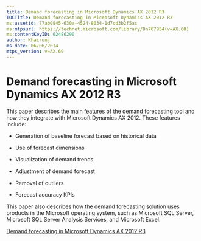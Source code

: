 ```yaml
---
title: Demand forecasting in Microsoft Dynamics AX 2012 R3
TOCTitle: Demand forecasting in Microsoft Dynamics AX 2012 R3
ms:assetid: 77ab0845-630a-4524-8034-1d7cd3b2f5ac
ms:mtpsurl: https://technet.microsoft.com/library/Dn767954(v=AX.60)
ms:contentKeyID: 62486290
author: Khairunj
ms.date: 06/06/2014
mtps_version: v=AX.60
---
```


# Demand forecasting in Microsoft Dynamics AX 2012 R3 


This paper describes the main features of the demand forecasting tool and how they integrate with Microsoft Dynamics AX 2012. These features include:

  - Generation of baseline forecast based on historical data

  - Use of forecast dimensions

  - Visualization of demand trends

  - Adjustment of demand forecast

  - Removal of outliers

  - Forecast accuracy KPIs

This paper also describes how the demand forecasting solution uses products in the Microsoft operating system, such as Microsoft SQL Server, Microsoft SQL Server Analysis Services, and Microsoft Excel.

[Demand forecasting in Microsoft Dynamics AX 2012 R3](http://go.microsoft.com/fwlink/?linkid=397865%26clcid=0x409)

  


